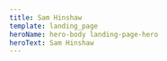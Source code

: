 ```yaml
---
title: Sam Hinshaw
template: landing_page
heroName: hero-body landing-page-hero
heroText: Sam Hinshaw
---
```

